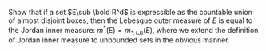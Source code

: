  Show that if a set $E\sub \bold R^d$ is expressible as the countable union of almost disjoint boxes, then the Lebesgue outer measure of $E$ is equal to the Jordan inner measure: $m^*(E)=m_{*,(J)}(E)$, where we extend the definition of Jordan inner measure to unbounded sets in the obvious manner.